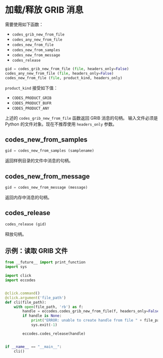 # 加载/释放 GRIB 消息

需要使用如下函数：

- `codes_grib_new_from_file`
- `codes_any_new_from_file`
- `codes_new_from_file`
- `codes_new_from_samples`
- `codes_new_from_message`
- `codes_release`

```py
gid = codes_grib_new_from_file (file, headers_only=False) 
codes_any_new_from_file (file, headers_only=False) 
codes_new_from_file (file, product_kind, headers_only)
```

`product_kind` 接受如下值：

- `CODES_PRODUCT_GRIB`
- `CODES_PRODUCT_BUFR`
- `CODES_PRODUCT_ANY`

上述的 `codes_grib_new_from_file` 函数返回 GRIB 消息的句柄。
输入文件必须是 Python 的文件对象。现在不推荐使用 `headers_only` 参数。

## codes_new_from_samples

```py
gid = codes_new_from_samples (samplename)
```

返回样例目录的文件中消息的句柄。

## codes_new_from_message

```py
gid = codes_new_from_message (message)
```

返回内存中消息的句柄。

## codes_release

```py
codes_release (gid)
```

释放句柄。

## 示例：读取 GRIB 文件

```py
from __future__ import print_function
import sys

import click
import eccodes


@click.command()
@click.argument('file_path')
def cli(file_path):
    with open(file_path, 'rb') as f:
        handle = eccodes.codes_grib_new_from_file(f, headers_only=False)
        if handle is None:
            print("ERROR: unable to create handle from file " + file_path)
            sys.exit(-1)

        eccodes.codes_release(handle)


if __name__ == "__main__":
    cli()
```
